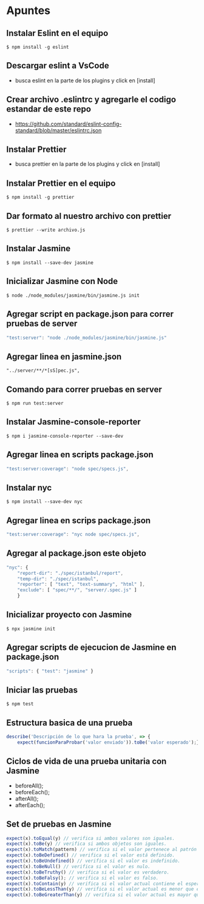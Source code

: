 # Apuntes

## Instalar Eslint en el equipo
`$ npm install -g eslint`

## Descargar eslint a VsCode
* busca eslint en la parte de los plugins y click en [install]

## Crear archivo .eslintrc y agregarle el codigo estandar de este repo
* https://github.com/standard/eslint-config-standard/blob/master/eslintrc.json

## Instalar Prettier
* busca prettier en la parte de los plugins y click en [install]

## Instalar Prettier en el equipo
`$ npm install -g prettier`

## Dar formato al nuestro archivo con prettier
`$ prettier --write archivo.js`

## Instalar Jasmine
`$ npm install --save-dev jasmine`

## Inicializar Jasmine con Node
`$ node ./node_modules/jasmine/bin/jasmine.js init`

## Agregar script en package.json para correr pruebas de server
```javascript
"test:server": "node ./node_modules/jasmine/bin/jasmine.js"
```

## Agregar linea en jasmine.json
`"../server/**/*[sS]pec.js",`

## Comando para correr pruebas en server
`$ npm run test:server`

## Instalar Jasmine-console-reporter
`$ npm i jasmine-console-reporter --save-dev`

## Agregar linea en scripts package.json
```javascript
"test:server:coverage": "node spec/specs.js",
```

## Instalar nyc
`$ npm install --save-dev nyc`

## Agregar linea en scrips package.json
```javascript
"test:server:coverage": "nyc node spec/specs.js",
```

## Agregar al package.json este objeto
```javascript
"nyc": {
    "report-dir": "./spec/istanbul/report",
    "temp-dir": "./spec/istanbul",
    "reporter": [ "text", "text-summary", "html" ],
    "exclude": [ "spec/**/", "server/.spec.js" ]
    }
```

## Inicializar proyecto con Jasmine
`$ npx jasmine init`

## Agregar scripts de ejecucion de Jasmine en package.json
```javascript
"scripts": { "test": "jasmine" }
```

## Iniciar las pruebas
`$ npm test`

## Estructura basica de una prueba
```javascript
describe('Descripción de lo que hara la prueba', => {
    expect(funcionParaProbar('valor enviado')).toBe('valor esperado');})
```
## Ciclos de vida de una prueba unitaria con Jasmine
* beforeAll();
* beforeEach();
* afterAll();
* afterEach();

## Set de pruebas en Jasmine
```javascript
expect(x).toEqual(y) // verifica si ambos valores son iguales.
expect(x).toBe(y) // verifica si ambos objetos son iguales.
expect(x).toMatch(pattern) // verifica si el valor pertenece al patrón establecido.
expect(x).toBeDefined() // verifica si el valor está definido.
expect(x).toBeUndefined() // verifica si el valor es indefinido.
expect(x).toBeNull() // verifica si el valor es nulo.
expect(x).toBeTruthy() // verifica si el valor es verdadero.
expect(x).toBeFalsy(); // verifica si el valor es falso.
expect(x).toContain(y) // verifica si el valor actual contiene el esperado.
expect(x).toBeLessThan(y) // verifica si el valor actual es menor que el esperado.
expect(x).toBeGreaterThan(y) // verifica si el valor actual es mayor que el esperado.
```